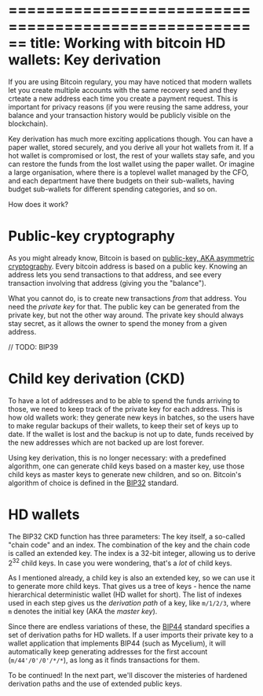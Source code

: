 ======================================================
title: Working with bitcoin HD wallets: Key derivation
======================================================

If you are using Bitcoin regulary, you may have noticed that modern wallets let you
create multiple accounts with the same recovery seed and they crteate a new address
each time you create a payment request. This is important for privacy reasons
(if you were reusing the same address, your balance and your transaction
history would be publicly visible on the blockchain).

Key derivation has much more exciting applications though. You can have a paper
wallet, stored securely, and you derive all your hot wallets from it. If a hot wallet
is compromised or lost, the rest of your wallets stay safe, and you can restore the funds
from the lost wallet using the paper wallet. Or imagine a large organisation, where
there is a toplevel wallet managed by the CFO, and each department have there budgets
on their sub-wallets, having budget sub-wallets for different spending categories, and so on.

How does it work?

<!-- TEASER -->

# Public-key cryptography
As you might already know, Bitcoin is based on [public-key, AKA asymmetric cryptography][1]. 
Every bitcoin address is based on a public key. Knowing an address lets you send
transactions to that address, and see every transaction involving that address 
(giving you the "balance"). 

What you cannot do, is to create new transactions *from* that address. You need the
*private key* for that. The public key can be generated from the private key, but not
the other way around. The private key should always stay secret, as it allows the owner
to spend the money from a given address.

// TODO: BIP39

# Child key derivation (CKD)
To have a lot of addresses and to be able to spend the funds arriving to those,
we need to keep track of the private key for each address. This is how old
wallets work: they generate new keys in batches, so the users have to make
regular backups of their wallets, to keep their set of keys up to date. If the wallet
is lost and the backup is not up to date, funds received by the new addresses
which are not backed up are lost forever.

Using key derivation, this is no longer necessary: with a predefined algorithm,
one can generate child keys based on a master key, use those child keys as master
keys to generate new children, and so on. Bitcoin's algorithm of choice is defined 
in the [BIP32][2] standard.

# HD wallets
The BIP32 CKD function has three parameters: The key itself, a so-called "chain code"
and an index. The combination of the key and the chain code is called an extended key.
The index is a 32-bit integer, allowing us to derive 2<sup>32</sup> child keys.
In case you were wondering, that's a *lot* of child keys.

As I mentioned already, a child key is also an extended key, so we can use it to generate
more child keys. That gives us a tree of keys - hence the name
hierarchical deterministic wallet (HD wallet for short). The list of indexes
used in each step gives us the *derivation path* of a key, like `m/1/2/3`, where `m`
denotes the initial key (AKA the *master key*).

Since there are endless variations of these, the [BIP44][4] standard
specifies a set of derivation paths for HD wallets. If a user imports their private key to a
wallet application that implements BIP44 (such as Mycelium), it will automatically
keep generating addresses for the first account (`m/44'/0'/0'/*/*`), as long as it
finds transactions for them.

To be continued! In the next part, we'll discover the misteries of hardened derivation paths
and the use of extended public keys.

[1]: https://en.wikipedia.org/wiki/Public-key_cryptography
[2]: https://github.com/bitcoin/bips/blob/master/bip-0032.mediawiki
[3]: http://bip32.org/
[4]: https://github.com/bitcoin/bips/blob/master/bip-0044.mediawiki

